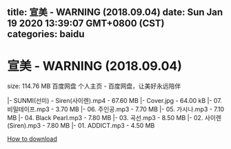 
title: 宣美 - WARNING (2018.09.04)
date: Sun Jan 19 2020 13:39:07 GMT+0800 (CST)    
categories: baidu
---

# 宣美 - WARNING (2018.09.04)
size: 114.76 MB
 百度网盘 个人主页 - 百度网盘，让美好永远陪伴
 
|- SUNMI(선미) - Siren(사이렌).mp4 - 67.60 MB
|- Cover.jpg - 64.00 kB
|- 07. 비밀테이프.mp3 - 3.70 MB
|- 06. 주인공.mp3 - 7.70 MB
|- 05. 가시나.mp3 - 7.10 MB
|- 04. Black Pearl.mp3 - 7.80 MB
|- 03. 곡선.mp3 - 8.50 MB
|- 02. 사이렌 (Siren).mp3 - 7.80 MB
|- 01. ADDICT.mp3 - 4.50 MB

[How to download](https://bpcam.bemobtrk.com/go/2ceec3aa-1ca2-46d6-b9ff-aaa5c184517c?jno=4128)